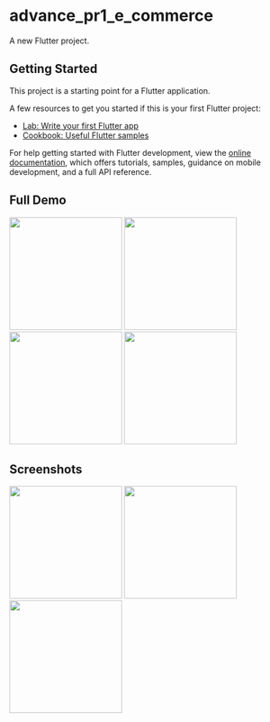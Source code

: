 # advance_pr1_e_commerce

A new Flutter project.

## Getting Started

This project is a starting point for a Flutter application.

A few resources to get you started if this is your first Flutter project:

- [Lab: Write your first Flutter app](https://docs.flutter.dev/get-started/codelab)
- [Cookbook: Useful Flutter samples](https://docs.flutter.dev/cookbook)

For help getting started with Flutter development, view the
[online documentation](https://docs.flutter.dev/), which offers tutorials,
samples, guidance on mobile development, and a full API reference.

## Full Demo
 
<img src = "https://user-images.githubusercontent.com/123535768/226090635-a9a31bf9-3d8b-4bd1-8a15-d983795e5c35.gif" width = "200px">   <img src = "https://user-images.githubusercontent.com/123535768/226090672-9e7c86c2-b53b-4ec8-8e96-87ad53d8703d.gif" width = "200px">   <img src = "https://user-images.githubusercontent.com/123535768/226090646-f99e2448-0079-480c-b379-dbbb45a30e99.gif" width = "200px">   <img src = "https://user-images.githubusercontent.com/123535768/226090651-f91beebe-2222-4321-a286-e8117acae8b0.gif" width = "200px">


## Screenshots

<img src = "" width = "200px"> <img src = "" width = "200px">  <img src = "" width = "200px">
